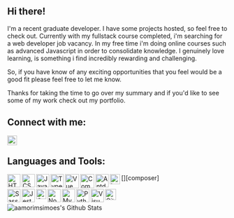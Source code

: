 
<!--
**aamorimsimoes/aamorimsimoes** is a ✨ _special_ ✨ repository because its `README.md` (this file) appears on your GitHub profile.
-->


## Hi there!

I'm a recent graduate developer. I have some projects hosted, so feel free to check out. 
Currently with my fullstack course completed, i'm searching for a web developer job vacancy. In my free time i'm doing online courses such as advanced Javascript in order to consolidate knowledge.
I genuinely love learning, is something i find incredibly rewarding and challenging. 

So, if you have know of any exciting opportunities that you feel would be a good fit please feel free to let me know.

Thanks for taking the time to go over my summary and if you'd like to see some of my work check out my portfolio.


## Connect with me:

[<img align="left" alt="aamorim | LinkedIn" width="22px" src="https://cdn.jsdelivr.net/npm/simple-icons@v3/icons/linkedin.svg" />](https://www.linkedin.com/in/andreamorimsimoes)

<br />

## Languages and Tools:

<img align="left" alt="HTML5" height="30px" src="https://images.vexels.com/media/users/3/166383/isolated/preview/6024bc5746d7436c727825dc4fc23c22-html-programming-language-icon-by-vexels.png" />
<img align="left" alt="CSS3" height="30px" src="https://3.bp.blogspot.com/-oRSUw_TmO9o/XIb61m88fcI/AAAAAAAAIq0/vnxl2zzsXEQsnHI2fH4GjKu_ZT0urRo4wCK4BGAYYCw/s1600/icon%2Bcss%2B3.png" />
<img align="left" alt="Javascript" height="30px" src="https://encrypted-tbn0.gstatic.com/images?q=tbn%3AANd9GcTGnwhltDp6v141Wc08D17U-3zGku-gjJEgNg&usqp=CAU" />
<img align="left" alt="Typescript" height="30px" src="https://img2.pngio.com/microsoft-delivers-typescript-30-angular-support-coming-soon-typescript-png-816_816.png" />
<img align="left" alt="Vue" height="32px" src="https://a.storyblok.com/f/39898/1024x1024/dea4e1b62d/vue-js_logo-svg.png" />
[<img align="left" alt="Composer" height="32px" src="https://image.flaticon.com/icons/png/512/919/919840.png" />][composer]
<img align="left" alt="Antd" height="30px" src="https://gw.alipayobjects.com/zos/rmsportal/KDpgvguMpGfqaHPjicRK.svg" />
<img align="left" alt="Less" height="23px" src="https://prepros.io/img/home/less.png" />

<br />
<br />

<img align="left" alt="Sass" height="30px" src="https://www.abeautifulsite.net/uploads/2017/02/sass.png width=600&key=a18980ed50ba77f256a580d00ba54a8fe80d85f7a96bbe3ff3463890acc91fca" />
<img align="left" alt="Jest" height="30px" src="https://upload-icon.s3.us-east-2.amazonaws.com/uploads/icons/png/5894313931548218185-512.png" />
<img align="left" alt="Cypress" height="23px" src="https://miro.medium.com/max/836/0*9Int-Yddzzkf3Me3.png" />
<img align="left" alt="Node" height="30px" src="https://upload.wikimedia.org/wikipedia/commons/thumb/d/d9/Node.js_logo.svg/1280px-Node.js_logo.svg.png" />
<img align="left" alt="MySQL" height="30px" src="https://www.freepnglogos.com/uploads/logo-mysql-png/logo-mysql-mysql-and-moodle-elearningworld-5.png" />
<img align="left" alt="Python" height="30px" src="https://dwain.mylaserlevelguide.com/pic/13570248_full-clipart-python-76-python-python-log-python-logo-clipart-clipartlook.png" />
<img align="left" alt="Visual Studio Code" height="30px" src="https://upload.wikimedia.org/wikipedia/commons/thumb/9/9a/Visual_Studio_Code_1.35_icon.svg/1024px-Visual_Studio_Code_1.35_icon.svg.png" />
<img align="left" alt="Git" height="25px" src="https://upload.wikimedia.org/wikipedia/commons/thumb/e/e0/Git-logo.svg/1280px-Git-logo.svg.png" />

<br />
<br />

<img align="left" alt="aamorimsimoes's Github Stats" src="https://github-readme-stats.vercel.app/api?username=aamorimsimoes&show_icons=true&hide_border=true" />


[composer]: https://getcomposer.org/
